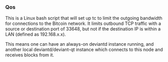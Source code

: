 ### Qos ###

This is a Linux bash script that will set up tc to limit the outgoing bandwidth for connections to the Bitcoin network. It limits outbound TCP traffic with a source or destination port of 33648, but not if the destination IP is within a LAN (defined as 192.168.x.x).

This means one can have an always-on deviantd instance running, and another local deviantd/deviant-qt instance which connects to this node and receives blocks from it.
